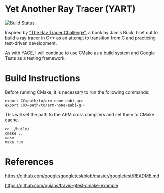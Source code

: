 # Yet Another Ray Tracer (YART)
[![Build Status](https://travis-ci.com/nhtranngoc/yart.svg?branch=master)](https://travis-ci.com/nhtranngoc/yart)


Inspired by ["The Ray Tracer Challenge"](http://www.raytracerchallenge.com/), a book by Jamis Buck, I set out to build a ray tracer in C++ as an attempt to transition from C and practicing test-driven development.

As with [YACE](https://github.com/nhtranngoc/yace), I will continue to use CMake as a build system and Google Tests as a testing framework.

# Build Instructions
Before running CMake, it is necessary to run the following commands:
```shell
export CC=path/to/arm-none-eabi-gcc
export CXX=path/to/arm-none-eabi-g++
```
This will set the path to the ARM cross compilers and set them to CMake cache. 

```shell
cd ./build/
cmake ..
make
make run
```

# References

https://github.com/google/googletest/blob/master/googletest/README.md

https://github.com/gujans/travis-gtest-cmake-example

